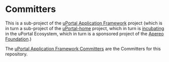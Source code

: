 # Committers

This is a sub-project of the [uPortal Application Framework][] project (which is in turn a sub-project of the [uPortal-home][] project, which in turn is [incubating][uPortal-home incubating] in the uPortal Ecosystem, which in turn is a sponsored project of the [Apereo Foundation][].)

The [uPortal Application Framework Committers][] are the Committers for this repository.

[uPortal Application Framework]: https://github.com/UW-Madison-DoIT/uw-frame
[uPortal Application Framework Committers]: https://github.com/UW-Madison-DoIT/uw-frame/blob/master/committers.md
[uPortal-home]: https://github.com/UW-Madison-DoIT/angularjs-portal
[uPortal-home incubating]: http://uw-madison-doit.github.io/angularjs-portal/apereo-incubation.html
[Apereo Foundation]: https://www.apereo.org/
